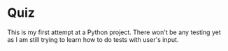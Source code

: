 # Quiz

This is my first attempt at a Python project.
There won't be any testing yet as I am still trying to learn how to do tests with user's input.
